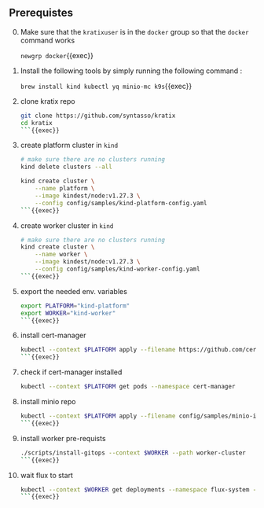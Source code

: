 ## Prerequistes
0. Make sure that the `kratixuser` is in the `docker` group so that the `docker` command works

    `newgrp docker`{{exec}}

1. Install the following tools by simply running the following command : 

    `brew install kind kubectl yq minio-mc k9s`{{exec}}

2. clone kratix repo 

    ```sh 
    git clone https://github.com/syntasso/kratix
    cd kratix
    ```{{exec}}

3. create platform cluster in `kind`

    ```sh
    # make sure there are no clusters running
    kind delete clusters --all

    kind create cluster \
        --name platform \
        --image kindest/node:v1.27.3 \
        --config config/samples/kind-platform-config.yaml
    ```{{exec}}

4. create worker cluster in `kind`

    ```sh
    # make sure there are no clusters running
    kind create cluster \
        --name worker \
        --image kindest/node:v1.27.3 \
        --config config/samples/kind-worker-config.yaml
    ```{{exec}}

5. export the needed env. variables

    ```sh
    export PLATFORM="kind-platform"
    export WORKER="kind-worker"
    ```{{exec}}

6. install cert-manager

    ```sh
    kubectl --context $PLATFORM apply --filename https://github.com/cert-manager/cert-manager/releases/download/v1.15.0/cert-manager.yaml
    ```{{exec}}

7. check if cert-manager installed 

    ```sh
    kubectl --context $PLATFORM get pods --namespace cert-manager
    ```

8. install minio repo

    ```sh
    kubectl --context $PLATFORM apply --filename config/samples/minio-install.yaml
    ```{{exec}}

9. install worker pre-requists 

    ```sh
    ./scripts/install-gitops --context $WORKER --path worker-cluster
    ```{{exec}}

10. wait flux to start

    ```sh
    kubectl --context $WORKER get deployments --namespace flux-system --watch
    ```{{exec}}